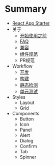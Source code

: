 # Summary

* [React App Starter](README.md)
* 关于
  * [开始使用之前](./develop/qualified.md)
  * [FAQ](./develop/faq.md)
  * [兼容](./develop/compatible.md)
  * [组件规范](./develop/component-standard.md)
  * PR规范
* Workflow
  * [开发](./workflow/dev.md)
  * [构建](./workflow/build.md)
  * [静态检测](./workflow/lint.md)
  * [单元测试](./workflow/unit-test.md)
* Styles
  * Layout
  * Grid
* Components
  * Button
  * Icon
  * Panel
  * Alert
  * Dialog
  * Confirm
  * Tab
  * Spinner

